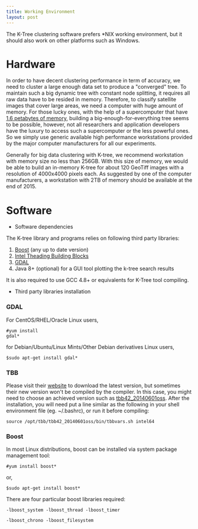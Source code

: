```yaml
---
title: Working Environment
layout: post
---
```


The K-Tree clustering software prefers *NIX working environment, but it should also work on other platforms such as Windows.


Hardware
========

In order to have decent clustering performance in term of accuracy, we need to cluster a large enough data set to produce a "converged" tree. To maintain such a big dynamic tree with constant node splitting, it requires all raw data have to be resided in memory. Therefore, to classify satellite images that cover large areas, we need a computer with huge amount of memory. For those lucky ones, with the help of a supercomputer that have [1.6 petabytes of memory](http://arstechnica.com/information-technology/2012/06/with-16-petaflops-and-1-6m-cores-doe-supercomputer-is-worlds-fastest/), building a big-enough-for-everything tree seems to be possible, however, not all researchers and application developers have the luxury to access such a supercomputer or the less powerful ones. So we simply use generic available high performance workstations provided by the major computer manufacturers for all our experiments.

Generally for big data clustering with K-tree, we recommend workstation with memory size no less than 256GB. With this size of memory, we would be able to build an in-memory K-tree for about 120 GeoTiff images with a resolution of 4000x4000 pixels each. As suggested by one of the computer manufacturers, a workstation with 2TB of memory should be available at the end of 2015.


Software
========

- Software dependencies

The K-tree library and programs relies on following third party libraries:

1.  [Boost](http://www.boost.org) (any up to date version)
2.  [Intel Theading Building Blocks](http://www.threadingbuildingblocks.org)
3.  [GDAL](http://www.gdal.org/)
4.  Java 8+ (optional) for a GUI tool plotting the k-tree search results

It is also required to use GCC 4.8+ or equivalents for K-Tree tool compiling.

- Third party libraries installation

###    GDAL<br/>
   For CentOS/RHEL/Oracle Linux users,   <br/>
        <pre><code>#yum install gdal*</code></pre>

   for Debian/Ubuntu/Linux Mints/Other Debian derivatives Linux users,
        <pre><code>$sudo apt-get install gdal*</code></pre>

###   TBB<br/>
   Please visit their [website](http://www.threadingbuildingblocks.org) to download the latest version, but sometimes their new version won't be compiled by the compiler. In this case, you might need to choose an achieved version such as [tbb42_20140601oss](https://www.threadingbuildingblocks.org/sites/default/files/software_releases/linux/tbb43_20150316oss_lin.tgz).
   After the installation, you will need put a line similar as the following in your shell environment file (eg. ~/.bashrc), or run it before compiling:
   <pre><code>source /opt/tbb/tbb42_20140601oss/bin/tbbvars.sh intel64</code></pre>

###    Boost<br/>
   In most Linux distributions, boost can be installed via system package management tool:
           <pre><code>#yum install boost*</code></pre>

   or,
        <pre><code>$sudo apt-get install boost*</code></pre>

   There are four particular boost libraries required:
        <pre><code>-lboost_system -lboost_thread -lboost_timer \
					-lboost_chrono -lboost_filesystem</code></pre>
